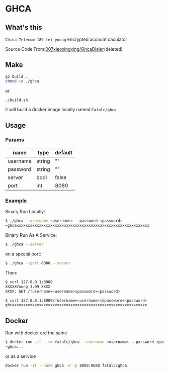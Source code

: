 # GHCA

## What's this

 `China Telecom 189 fei young` encrypted account caculator

 Source Code From:[007xiaoxingxing/GhcaDialer](https://github.com/007xiaoxingxing/GhcaDialer )(deleted)

## Make

```bash
go build .
chmod +x ./ghca
```
or
```bash
./build.sh
```
it will build a docker image locally named:`fatalc/ghca`

## Usage

### Params

|name|type|default|
|---|---|---|
|username|string|""|
|password|string|""|
|server|bool|false|
|port|int|8080|

### Example

Binary Run Locally:
```bash
$ ./ghca --username <username> --password <password>
~ghcaxxxxxxxxxxxxxxxxxxxxxxxxxxxxxxxxxxxxxxxxxxxxxxxxxxxxxxxxxxx
```
Binary Run As A Service:
```bash
$ ./ghca --server
```
on a special port:
```bash
$ ./ghca --port 8000 --server
```
Then:
```bash
$ curl 127.0.0.1:8000
XXXXXYoung 3.09 XXXX
XXXX: GET /?username=<username>&password=<password>
```

```bash
$ curl 127.0.0.1:8000/?username=<username>\&password=<password>
ghcaxxxxxxxxxxxxxxxxxxxxxxxxxxxxxxxxxxxxxxxxxxxxxxxxxxxxxxxxxxx
```

## Docker

Run with docker are the same
```bash
$ docker run -it --rm fatalc/ghca --usernmae <username> --password <password>
~ghca...
```
or as a service
```bash
docker run -it --name ghca -d -p 8080:8080 fatalc/ghca
```